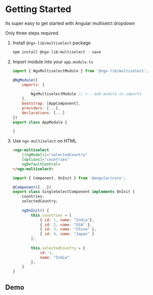 # Getting Started

Its super easy to get started with Angular multiselct dropdown

Only three steps required.

1.  Install `@ngx-lib/multiselect` package

    ```js
    npm install @ngx-lib/multiselect --save
    ```

2.  Import module into your `app.module.ts`
    ```js
    import { NgxMultiselectModule } from '@ngx-lib/multiselect';

    @NgModule({
        imports: [
            ...,
            NgxMultiselectModule // <-- add module in imports
        ],
        bootstrap: [AppComponent],
        providers: [...],
        declarations: [...]
    })
    export class AppModule {

    }
    ```


3.  Use `ngx-multiselect` on HTML

    ```html
    <ngx-multiselect
        [(ngModel)]="selectedCountry"
        [options]="countries"
        ngDefaultControl>
    </ngx-multiselect>
    ```

    ```js
    import { Component, OnInit } from '@angular/core';
    
    @Component({...})
    export class SingleSelectComponent implements OnInit {
        countries;
        selectedCountry;
        
        ngOnInit() {
            this.countries = [
                { id: 1, name: "India"},
                { id: 2, name: "USA" },
                { id: 3, name: "China" },
                { id: 4, name: "Japan" }
            ];
        
            this.selectedCountry = {
                id: 1,
                name: "India"
            };
        }
    }
    ```

## Demo

<ms-single-select></ms-single-select>
